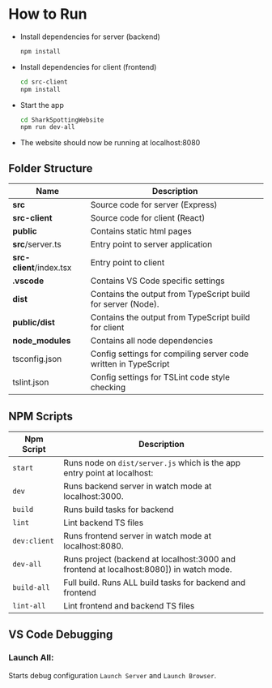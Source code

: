 # **How to Run**

* Install dependencies for server (backend)

  ```bash
  npm install
  ```

* Install dependencies for client (frontend)

  ```bash
  cd src-client
  npm install
  ```

* Start the app

  ```bash
  cd SharkSpottingWebsite
  npm run dev-all
  ```

* The website should now be running at localhost:8080

## **Folder Structure**

| Name | Description |
| ------------------------ | ------------------------------------------------------------------------------------------ |
| **src**                  | Source code for server (Express)          |
| **src-client**           | Source code for client (React)         |
| **public**               | Contains static html pages                                              |
| **src**/server.ts        | Entry point to server application                                                            |
| **src-client**/index.tsx | Entry point to client                                   |
| **.vscode**              | Contains VS Code specific settings                                                         |
| **dist**                 | Contains the output from TypeScript build for server (Node).                               |
| **public/dist**          | Contains the output from TypeScript build for client                             |
| **node_modules**         | Contains all node dependencies                           |
| tsconfig.json            | Config settings for compiling server code written in TypeScript                            |
| tslint.json              | Config settings for TSLint code style checking                                             |

## **NPM Scripts**

| Npm Script          | Description                                                                             |
| ------------------- | --------------------------------------------------------------------------------------- |
| `start`             | Runs node on `dist/server.js` which is the app entry point at localhost:                |
| `dev`               | Runs backend server in watch mode at localhost:3000.                                    |
| `build`             | Runs build tasks for backend                                                            |
| `lint`              | Lint backend TS files                                                                   |
| `dev:client`        | Runs frontend server in watch mode at localhost:8080.                                   |
| `dev-all`           | Runs project (backend at localhost:3000 and frontend at localhost:8080]) in watch mode. |
| `build-all`         | Full build. Runs ALL build tasks for backend and frontend                               |
| `lint-all`          | Lint frontend and backend TS files                                                      |

## **VS Code Debugging**

### Launch All:

Starts debug configuration `Launch Server` and `Launch Browser`.


